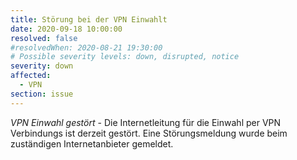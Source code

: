```yaml
---
title: Störung bei der VPN Einwahlt
date: 2020-09-18 10:00:00
resolved: false
#resolvedWhen: 2020-08-21 19:30:00
# Possible severity levels: down, disrupted, notice
severity: down
affected:
  - VPN
section: issue
---
```


*VPN Einwahl gestört* - Die Internetleitung für die Einwahl per VPN Verbindungs ist derzeit gestört. Eine Störungsmeldung wurde beim zuständigen Internetanbieter gemeldet.
